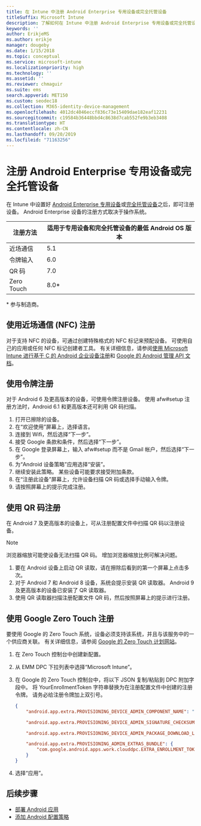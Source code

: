 ```yaml
---
title: 在 Intune 中注册 Android Enterprise 专用设备或完全托管设备
titleSuffix: Microsoft Intune
description: 了解如何在 Intune 中注册 Android Enterprise 专用设备或完全托管设备。
keywords: ''
author: ErikjeMS
ms.author: erikje
manager: dougeby
ms.date: 1/15/2018
ms.topic: conceptual
ms.service: microsoft-intune
ms.localizationpriority: high
ms.technology: ''
ms.assetid: ''
ms.reviewer: chmaguir
ms.suite: ems
search.appverid: MET150
ms.custom: seodec18
ms.collection: M365-identity-device-management
ms.openlocfilehash: 4012dc4046eccf836c73e15409dae182eaf12231
ms.sourcegitcommit: c19584b36448bbd4c8638d7cab552fe9b3eb3408
ms.translationtype: HT
ms.contentlocale: zh-CN
ms.lasthandoff: 09/20/2019
ms.locfileid: "71163256"
---
```

# <a name="enroll-your-android-enterprise-dedicated-devices-or-fully-managed-devices"></a>注册 Android Enterprise 专用设备或完全托管设备

在 Intune 中设置好 [Android Enterprise 专用设备](android-kiosk-enroll.md)或[完全托管设备](android-fully-managed-enroll.md)之后，即可注册设备。 Android Enterprise 设备的注册方式取决于操作系统。

| 注册方法 | 适用于专用设备和完全托管设备的最低 Android OS 版本 |
| ----- | ----- |
| 近场通信 | 5.1 |
| 令牌输入 | 6.0 |
| QR 码 | 7.0 |
| Zero Touch  | 8.0\* |

\* 参与制造商。

## <a name="enroll-by-using-near-field-communication-nfc"></a>使用近场通信 (NFC) 注册

对于支持 NFC 的设备，可通过创建特殊格式的 NFC 标记来预配设备。 可使用自己的应用或任何 NFC 标记创建者工具。 有关详细信息，请参阅[使用 Microsoft Intune 进行基于 C 的 Android 企业设备注册](https://blogs.technet.microsoft.com/cbernier/2018/10/15/nfc-based-android-enterprise-device-enrollment-with-microsoft-intune/)和 [Google 的 Android 管理 API 文档](https://developers.google.com/android/management/provision-device#nfc_method)。

## <a name="enroll-by-using-a-token"></a>使用令牌注册

对于 Android 6 及更高版本的设备，可使用令牌注册设备。 使用 afw#setup 注册方法时，Android 6.1 和更高版本还可利用 QR 码扫描。

1. 打开已擦除的设备。
2. 在“欢迎使用”屏幕上，选择语言。
3. 连接到 Wifi，然后选择“下一步”。
4. 接受 Google 条款和条件，然后选择“下一步”。
5. 在 Google 登录屏幕上，输入 afw#setup 而不是 Gmail 帐户，然后选择“下一步”。
6. 为“Android 设备策略”应用选择“安装”。
7. 继续安装此策略。  某些设备可能要求接受附加条款。
8. 在“注册此设备”屏幕上，允许设备扫描 QR 码或选择手动输入令牌。
9. 请按照屏幕上的提示完成注册。

## <a name="enroll-by-using-a-qr-code"></a>使用 QR 码注册

在 Android 7 及更高版本的设备上，可从注册配置文件中扫描 QR 码以注册设备。

> [!Note]
> 浏览器缩放可能使设备无法扫描 QR 码。 增加浏览器缩放比例可解决问题。

1. 要在 Android 设备上启动 QR 读取，请在擦除后看到的第一个屏幕上点击多次。
2. 对于 Android 7 和 Android 8 设备，系统会提示安装 QR 读取器。 Android 9 及更高版本的设备已安装了 QR 读取器。
3. 使用 QR 读取器扫描注册配置文件 QR 码，然后按照屏幕上的提示进行注册。

## <a name="enroll-by-using-google-zero-touch"></a>使用 Google Zero Touch 注册

要使用 Google 的 Zero Touch 系统，设备必须支持该系统，并且与该服务中的一个供应商关联。  有关详细信息，请参阅 [Google 的 Zero Touch 计划网站](https://www.android.com/enterprise/management/zero-touch/)。

1. 在 Zero Touch 控制台中创建新配置。
2. 从 EMM DPC 下拉列表中选择“Microsoft Intune”。
3. 在 Google 的 Zero Touch 控制台中，将以下 JSON 复制/粘贴到 DPC 附加字段中。 将 YourEnrollmentToken 字符串替换为在注册配置文件中创建的注册令牌。 请务必给注册令牌加上双引号。

    ```json
    {
        "android.app.extra.PROVISIONING_DEVICE_ADMIN_COMPONENT_NAME": "com.google.android.apps.work.clouddpc/.receivers.CloudDeviceAdminReceiver",

        "android.app.extra.PROVISIONING_DEVICE_ADMIN_SIGNATURE_CHECKSUM": "I5YvS0O5hXY46mb01BlRjq4oJJGs2kuUcHvVkAPEXlg",

        "android.app.extra.PROVISIONING_DEVICE_ADMIN_PACKAGE_DOWNLOAD_LOCATION": "https://play.google.com/managed/downloadManagingApp?identifier=setup",

        "android.app.extra.PROVISIONING_ADMIN_EXTRAS_BUNDLE": {
            "com.google.android.apps.work.clouddpc.EXTRA_ENROLLMENT_TOKEN": "YourEnrollmentToken"
        }
    }
    ```

4. 选择“应用”。


## <a name="next-steps"></a>后续步骤
- [部署 Android 应用](apps-deploy.md)
- [添加 Android 配置策略](device-profiles.md)

